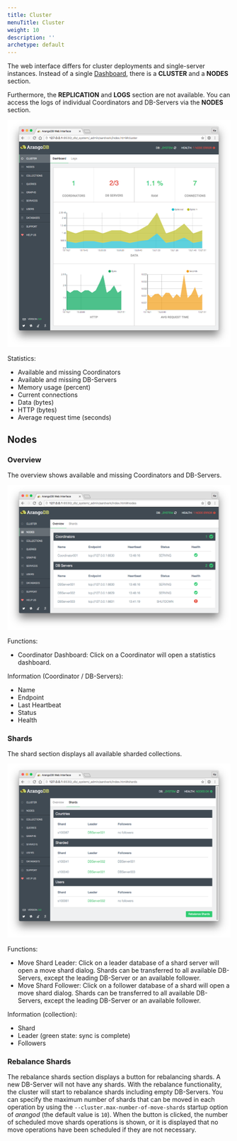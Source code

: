 ```yaml
---
title: Cluster
menuTitle: Cluster
weight: 10
description: ''
archetype: default
---
```

The web interface differs for cluster deployments and single-server instances.
Instead of a single [Dashboard](dashboard.md), there
is a **CLUSTER** and a **NODES** section.

Furthermore, the **REPLICATION** and **LOGS** section are not available.
You can access the logs of individual Coordinators and DB-Servers via the
**NODES** section.

![Cluster](../../../images/clusterView.png)

Statistics:

 - Available and missing Coordinators
 - Available and missing DB-Servers
 - Memory usage (percent)
 - Current connections
 - Data (bytes)
 - HTTP (bytes)
 - Average request time (seconds)

## Nodes
 
### Overview

The overview shows available and missing Coordinators and DB-Servers.

![Nodes](../../../images/nodesView.png)

Functions:

- Coordinator Dashboard: Click on a Coordinator will open a statistics dashboard.

Information (Coordinator / DB-Servers):

- Name
- Endpoint
- Last Heartbeat
- Status
- Health

### Shards

The shard section displays all available sharded collections.

![Shards](../../../images/shardsView.png)

Functions:

- Move Shard Leader: Click on a leader database of a shard server will open a move shard dialog. Shards can be
  transferred to all available DB-Servers, except the leading DB-Server or an available follower.
- Move Shard Follower: Click on a follower database of a shard will open a move shard dialog. Shards can be
  transferred to all available DB-Servers, except the leading DB-Server or an available follower.

Information (collection):

- Shard
- Leader (green state: sync is complete)
- Followers

### Rebalance Shards

The rebalance shards section displays a button for rebalancing shards.
A new DB-Server will not have any shards. With the rebalance functionality,
the cluster will start to rebalance shards including empty DB-Servers.
You can specify the maximum number of shards that can be moved in each
operation by using the `--cluster.max-number-of-move-shards` startup option
of _arangod_ (the default value is `10`).
When the button is clicked, the number of scheduled move shards operations is
shown, or it is displayed that no move operations have been scheduled if they
are not necessary.
